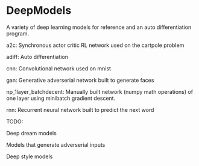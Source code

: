 # DeepModels
A variety of deep learning models for reference and an auto differentiation program.

a2c: Synchronous actor critic RL network used on the cartpole problem

adiff: Auto differentiation

cnn: Convolutional network used on mnist

gan: Generative adverserial network built to generate faces

np_1layer_batchdecent: Manually built network (numpy math operations) of one layer using minibatch gradient descent.

rnn: Recurrent neural network built to predict the next word


TODO:

Deep dream models

Models that generate adverserial inputs

Deep style models
